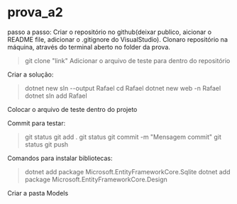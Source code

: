 # prova_a2

passo a passo:
Criar o repositório no github(deixar publico, aicionar o README file, adicionar o .gitignore do VisualStudio).
Clonaro repositório na máquina, através do terminal aberto no folder da prova.
> git clone "link"
Adicionar o arquivo de teste para dentro do repositório

Criar a solução:
> dotnet new sln --output Rafael
> cd Rafael
> dotnet new web -n Rafael
> dotnet sln add Rafael

Colocar o arquivo de teste dentro do projeto

Commit para testar:
> git status
> git add .
> git status
> git commit -m "Mensagem commit"
> git status
> git push

Comandos para instalar bibliotecas:
> dotnet add package Microsoft.EntityFrameworkCore.Sqlite
> dotnet add package Microsoft.EntityFrameworkCore.Design
> 
Criar a pasta Models
